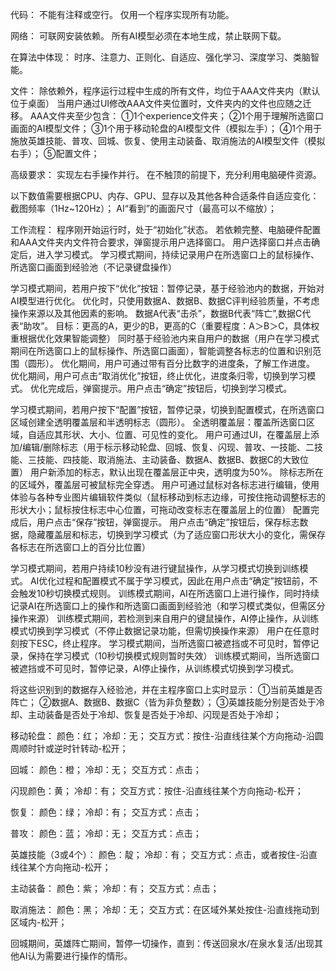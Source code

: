 代码：
不能有注释或空行。
仅用一个程序实现所有功能。


网络：
可联网安装依赖。
所有AI模型必须在本地生成，禁止联网下载。


在算法中体现：
时序、注意力、正则化、自适应、强化学习、深度学习、类脑智能。


文件：
除依赖外，程序运行过程中生成的所有文件，均位于AAA文件夹内（默认位于桌面）
当用户通过UI修改AAA文件夹位置时，文件夹内的文件也应随之迁移。
AAA文件夹至少包含：
①1个experience文件夹；
②1个用于理解所选窗口画面的AI模型文件；
③1个用于移动轮盘的AI模型文件（模拟左手）；
④1个用于施放英雄技能、普攻、回城、恢复、使用主动装备、取消施法的AI模型文件（模拟右手）；
⑤配置文件；


高级要求：
实现左右手操作并行。
在不触顶的前提下，充分利用电脑硬件资源。


以下数值需要根据CPU、内存、GPU、显存以及其他各种合适条件自适应变化：
截图频率（1Hz~120Hz）；
AI“看到”的画面尺寸（最高可以不缩放）；


工作流程：
程序刚开始运行时，处于“初始化”状态。
若依赖完整、电脑硬件配置和AAA文件夹内文件符合要求，弹窗提示用户选择窗口。
用户选择窗口并点击确定后，进入学习模式。
学习模式期间，持续记录用户在所选窗口上的鼠标操作、所选窗口画面到经验池（不记录键盘操作）


学习模式期间，若用户按下“优化”按钮：暂停记录，基于经验池内的数据，开始对AI模型进行优化。
优化时，只使用数据A、数据B、数据C评判经验质量，不考虑操作来源以及其他因素的影响。
数据A代表“击杀”，数据B代表“阵亡”,数据C代表“助攻”。
目标：更高的A，更少的B，更高的C（重要程度：A＞B＞C，具体权重根据优化效果智能调整）
同时基于经验池内来自用户的数据（用户在学习模式期间在所选窗口上的鼠标操作、所选窗口画面），智能调整各标志的位置和识别范围（圆形）。
优化期间，用户可通过带有百分比数字的进度条，了解工作进度。
优化期间，用户可点击“取消优化”按钮，终止优化，进度条归零，切换到学习模式。
优化完成后，弹窗提示。用户点击“确定”按钮后，切换到学习模式。


学习模式期间，若用户按下“配置”按钮，暂停记录，切换到配置模式，在所选窗口区域创建全透明覆盖层和半透明标志（圆形）。
全透明覆盖层：覆盖所选窗口区域，自适应其形状、大小、位置、可见性的变化。
用户可通过UI，在覆盖层上添加/编辑/删除标志（用于标示移动轮盘、回城、恢复、闪现、普攻、一技能、二技能、三技能、四技能、取消施法、主动装备、数据A、数据B、数据C的大致位置）
用户新添加的标志，默认出现在覆盖层正中央，透明度为50%。
除标志所在的区域外，覆盖层可被鼠标完全穿透。
用户可通过鼠标对各标志进行编辑，使用体验与各种专业图片编辑软件类似（鼠标移动到标志边缘，可按住拖动调整标志的形状大小；鼠标按住标志中心位置，可拖动改变标志在覆盖层上的位置）
配置完成后，用户点击“保存”按钮，弹窗提示。
用户点击“确定”按钮后，保存标志数据，隐藏覆盖层和标志，切换到学习模式（为了适应窗口形状大小的变化，需保存各标志在所选窗口上的百分比位置）


学习模式期间，若用户持续10秒没有进行键鼠操作，从学习模式切换到训练模式。
AI优化过程和配置模式不属于学习模式，因此在用户点击“确定”按钮前，不会触发10秒切换模式规则。
训练模式期间，AI在所选窗口上进行操作，同时持续记录AI在所选窗口上的操作和所选窗口画面到经验池（和学习模式类似，但需区分操作来源）
训练模式期间，若检测到来自用户的键鼠操作，AI停止操作，从训练模式切换到学习模式（不停止数据记录功能，但需切换操作来源）
用户在任意时刻按下ESC，终止程序。
学习模式期间，当所选窗口被遮挡或不可见时，暂停记录，保持在学习模式（10秒切换模式规则暂时失效）
训练模式期间，当所选窗口被遮挡或不可见时，暂停记录，AI停止操作，从训练模式切换到学习模式。


将这些识别到的数据存入经验池，并在主程序窗口上实时显示：
①当前英雄是否阵亡；
②数据A、数据B、数据C（皆为非负整数）；
③英雄技能分别是否处于冷却、主动装备是否处于冷却、恢复是否处于冷却、闪现是否处于冷却；


移动轮盘：
颜色：红；
冷却：无；
交互方式：按住-沿直线往某个方向拖动-沿圆周顺时针或逆时针转动-松开；


回城：
颜色：橙；
冷却：无；
交互方式：点击；


闪现颜色：黄；
冷却：有；
交互方式：按住-沿直线往某个方向拖动-松开；


恢复：
颜色：绿；
冷却：有；
交互方式：点击；


普攻：
颜色：蓝；
冷却：无；
交互方式：点击；


英雄技能（3或4个）：
颜色：靛；
冷却：有；
交互方式：点击，或者按住-沿直线往某个方向拖动-松开；


主动装备：
颜色：紫；
冷却：有；
交互方式：点击；


取消施法：
颜色：黑；
冷却：无；
交互方式：在区域外某处按住-沿直线拖动到区域内-松开；


回城期间，英雄阵亡期间，暂停一切操作，直到：传送回泉水/在泉水复活/出现其他AI认为需要进行操作的情形。

